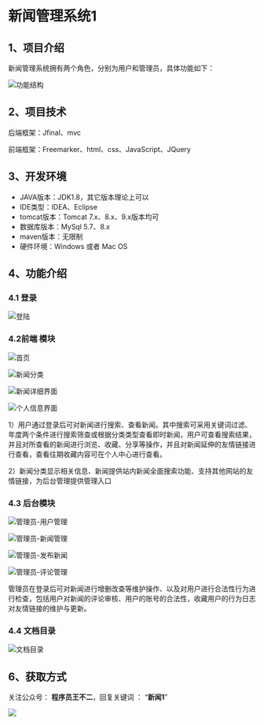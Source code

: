 # 新闻管理系统1
## 1、项目介绍

新闻管理系统拥有两个角色，分别为用户和管理员，具体功能如下：

![功能结构](https://www.codeshop.fun/Typora-Images/202205291736691.png)


## 2、项目技术

后端框架：Jfinal、mvc

前端框架：Freemarker、html、css、JavaScript、JQuery

## 3、开发环境

- JAVA版本：JDK1.8，其它版本理论上可以
- IDE类型：IDEA、Eclipse
- tomcat版本：Tomcat 7.x、8.x、9.x版本均可
- 数据库版本：MySql 5.7、8.x
- maven版本：无限制
- 硬件环境：Windows 或者 Mac OS


## 4、功能介绍

### 4.1 登录

![登陆](https://www.codeshop.fun/Typora-Images/202205291736643.jpg)

### 4.2前端 模块

![首页](https://www.codeshop.fun/Typora-Images/202205291737627.jpg)

![新闻分类](https://www.codeshop.fun/Typora-Images/202205291737966.jpg)

![新闻详细界面](https://www.codeshop.fun/Typora-Images/202205291737510.jpg)

![个人信息界面](https://www.codeshop.fun/Typora-Images/202205291737863.jpg)

1）用户通过登录后可对新闻进行搜索、查看新闻。其中搜索可采用关键词过滤、年度两个条件进行搜索筛查或根据分类类型查看即时新闻，用户可查看搜索结果，并且对所查看的新闻进行浏览、收藏、分享等操作，并且对新闻延伸的友情链接进行查看，查看往期收藏内容可在个人中心进行查看。

2）新闻分类显示相关信息、新闻提供站内新闻全面搜索功能、支持其他网站的友情链接，为后台管理提供管理入口

### 4.3 后台模块

![管理员-用户管理](https://www.codeshop.fun/Typora-Images/202205291738747.jpg)

![管理员-新闻管理](https://www.codeshop.fun/Typora-Images/202205291738700.jpg)

![管理员-发布新闻](https://www.codeshop.fun/Typora-Images/202205291738742.jpg)

![管理员-评论管理](https://www.codeshop.fun/Typora-Images/202205291738465.jpg)

管理员在登录后可对新闻进行增删改查等维护操作、以及对用户进行合法性行为进行检查，包括用户对新闻的评论审核、用户的账号的合法性，收藏用户的行为日志对友情链接的维护与更新。

### 4.4 文档目录

![文档目录](https://www.codeshop.fun/Typora-Images/202205291738205.jpg)


## 6、获取方式

关注公众号： **程序员王不二**，回复关键词  ： “**新闻1**”   

 ![](https://www.codeshop.fun/Typora-Images/202205281253739.png)

